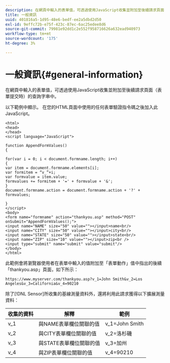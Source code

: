 ```yaml
---
description: 在網頁中輸入的表單值，可透過使用JavaScript收集並附加至後續請求頁面（表單提交時）的查詢字串中。
title: 一般資訊
uuid: 401816a5-1d95-48e6-bedf-ee2a5dbd2d50
exl-id: 9effc72b-e75f-423c-87ec-6ac25edee8d6
source-git-commit: 79981e92dd1c2e552f958716626a632ead940973
workflow-type: tm+mt
source-wordcount: '175'
ht-degree: 3%

---
```


# 一般資訊{#general-information}

在網頁中輸入的表單值，可透過使用JavaScript收集並附加至後續請求頁面（表單提交時）的查詢字串中。

以下範例中顯示。 在您的HTML頁面中使用的任何表單驗證指令碼之後加入此JavaScript。

```
<html>
<head>
</head>
<script language="JavaScript">

function AppendFormValues()
{

for(var i = 0; i < document.formname.length; i++)
{
var item = document.formname.elements[i];
var formitem = “v_”+i;
var formvalue = item.value;
formvalues += formitem + '=' + formvalue + '&';
}
document.formname.action = document.formname.action + '?' + formvalues;

}
</script>
<body>
<form name="formname" action="thankyou.asp" method="POST" onSubmit="AppendFormValues();">
<input name="NAME" size="50" value=""></input>name<br/>
<input name="CITY" size="50" value=""></input>city<br/>
<input name="STATE" size="50" value=""></input>state<br/>
<input name="ZIP" size="10" value=""></input>zip<br />
<input type="submit" name="submit" value="submit"/>
</body>
</html>
```

此範例會將瀏覽器使用者在表單中輸入的值附加至「表單動作」值中指出的後續「thankyou.asp」頁面，如下所示：

```
https://www.myserver.com/thankyou.asp?v_1=John Smith&v_2=Los Angeles&v_3=California&v_4=90210
```

除了[!DNL Sensor]所收集的基線測量資料外，還將利用此請求獲得以下擴展測量資料：

| 收集的資料 | 解釋 | 範例 |
|---|---|---|
| v_1 | 與NAME表單欄位關聯的值 | v_1=John Smith |
| v_2 | 與CITY表單欄位關聯的值 | v_2=洛杉磯 |
| v_3 | 與STATE表單欄位關聯的值 | v_3=加州 |
| v_4 | 與ZIP表單欄位關聯的值 | v_4=90210 |
